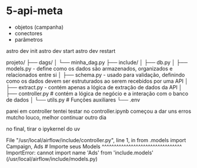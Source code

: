 # 5-api-meta


- objetos (campanha)
- conectores
- parâmetros


astro dev init
astro dev start
astro dev restart

projeto/
├── dags/
│   └── minha_dag.py
├── include/
│   ├── db.py
│   ├── models.py - define como os dados são armazenados, organizados e relacionados entre si
│   ├── schema.py - usado para validação, definindo como os dados devem ser estruturados ao serem recebidos por uma API 
│   ├── extract.py - contém apenas a lógica de extração de dados da API
│   ├── controller.py # contém a lógica de negócio e a interação com o banco de dados
│   └── utils.py  # Funções auxiliares
└── .env


parei em controller
tentei testar no controller.ipynb
começou a dar uns erros mutcho louco, melhor continuar outro dia

no final, tirar o ipykernel do uv

  File "/usr/local/airflow/include/controller.py", line 1, in <module>
    from .models import Campaign, Ads  # Importe seus Models
    ^^^^^^^^^^^^^^^^^^^^^^^^^^^^^^^^^
ImportError: cannot import name 'Ads' from 'include.models' (/usr/local/airflow/include/models.py)